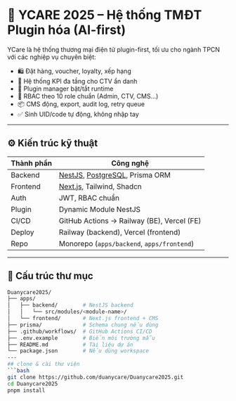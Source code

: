 # 🧬 YCARE 2025 – Hệ thống TMĐT Plugin hóa (AI-first)

YCare là hệ thống thương mại điện tử plugin-first, tối ưu cho ngành TPCN với các nghiệp vụ chuyên biệt:

- 🛍️ Đặt hàng, voucher, loyalty, xếp hạng
- 💼 Hệ thống KPI đa tầng cho CTV ẩn danh
- 🔁 Plugin manager bật/tắt runtime
- 🔐 RBAC theo 10 role chuẩn (Admin, CTV, CMS...)
- 📦 CMS động, export, audit log, retry queue
- ✅ Sinh UID/code tự động, không nhập tay

---

## ⚙️ Kiến trúc kỹ thuật

| Thành phần  | Công nghệ |
|-------------|-----------|
| Backend     | [NestJS](https://nestjs.com/), [PostgreSQL](https://www.postgresql.org/), Prisma ORM |
| Frontend    | [Next.js](https://nextjs.org/), Tailwind, Shadcn |
| Auth        | JWT, RBAC chuẩn |
| Plugin      | Dynamic Module NestJS |
| CI/CD       | GitHub Actions → Railway (BE), Vercel (FE) |
| Deploy      | Railway (backend), Vercel (frontend) |
| Repo        | Monorepo (`apps/backend`, `apps/frontend`) |

---

## 📁 Cấu trúc thư mục

```bash
Duanycare2025/
├── apps/
│   ├── backend/        # NestJS backend
│   │   └── src/modules/<module-name>/
│   └── frontend/       # Next.js frontend + CMS
├── prisma/             # Schema chung nếu dùng
├── .github/workflows/  # GitHub Actions CI/CD
├── .env.example        # Biến môi trường mẫu
├── README.md           # Tài liệu dự án
└── package.json        # Nếu dùng workspace
---
## clone & cài thư viện
```bash
git clone https://github.com/duanycare/Duanycare2025.git
cd Duanycare2025
pnpm install
